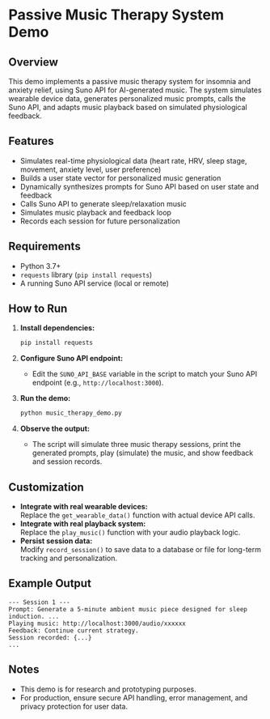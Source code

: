 # Passive Music Therapy System Demo

## Overview

This demo implements a passive music therapy system for insomnia and anxiety relief, using Suno API for AI-generated music. The system simulates wearable device data, generates personalized music prompts, calls the Suno API, and adapts music playback based on simulated physiological feedback.

## Features

- Simulates real-time physiological data (heart rate, HRV, sleep stage, movement, anxiety level, user preference)
- Builds a user state vector for personalized music generation
- Dynamically synthesizes prompts for Suno API based on user state and feedback
- Calls Suno API to generate sleep/relaxation music
- Simulates music playback and feedback loop
- Records each session for future personalization

## Requirements

- Python 3.7+
- `requests` library (`pip install requests`)
- A running Suno API service (local or remote)

## How to Run

1. **Install dependencies:**
   ```bash
   pip install requests
   ```

2. **Configure Suno API endpoint:**
   - Edit the `SUNO_API_BASE` variable in the script to match your Suno API endpoint (e.g., `http://localhost:3000`).

3. **Run the demo:**
   ```bash
   python music_therapy_demo.py
   ```

4. **Observe the output:**
   - The script will simulate three music therapy sessions, print the generated prompts, play (simulate) the music, and show feedback and session records.

## Customization

- **Integrate with real wearable devices:**  
  Replace the `get_wearable_data()` function with actual device API calls.
- **Integrate with real playback system:**  
  Replace the `play_music()` function with your audio playback logic.
- **Persist session data:**  
  Modify `record_session()` to save data to a database or file for long-term tracking and personalization.

## Example Output

```
--- Session 1 ---
Prompt: Generate a 5-minute ambient music piece designed for sleep induction. ...
Playing music: http://localhost:3000/audio/xxxxxx
Feedback: Continue current strategy.
Session recorded: {...}
...
```

## Notes

- This demo is for research and prototyping purposes.
- For production, ensure secure API handling, error management, and privacy protection for user data. 